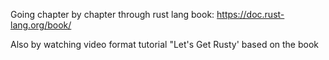Going chapter by chapter through rust lang book: https://doc.rust-lang.org/book/

Also by watching video format tutorial "Let's Get Rusty'  based on the book 
